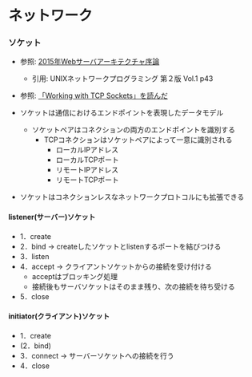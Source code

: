 # ネットワーク
### ソケット
- 参照: [2015年Webサーバアーキテクチャ序論](https://blog.yuuk.io/entry/2015-webserver-architecture)
  - 引用: UNIXネットワークプログラミング 第２版 Vol.1 p43
- 参照: [「Working with TCP Sockets」を読んだ](https://blog.tsurubee.tech/entry/2018/07/25/152514)

- ソケットは通信におけるエンドポイントを表現したデータモデル
  - ソケットペアはコネクションの両方のエンドポイントを識別する
    - TCPコネクションはソケットペアによって一意に識別される
      - ローカルIPアドレス
      - ローカルTCPポート
      - リモートIPアドレス
      - リモートTCPポート
- ソケットはコネクションレスなネットワークプロトコルにも拡張できる

#### listener(サーバー)ソケット
- 1．create
- 2．bind -> createしたソケットとlistenするポートを結びつける
- 3．listen
- 4．accept -> クライアントソケットからの接続を受け付ける
  - acceptはブロッキング処理
  - 接続後もサーバソケットはそのまま残り、次の接続を待ち受ける
- 5．close

#### initiator(クライアント)ソケット
- 1．create
- (2．bind)
- 3．connect -> サーバーソケットへの接続を行う
- 4．close
